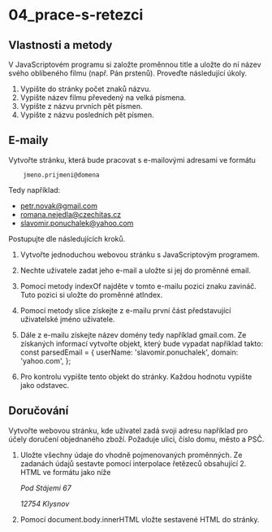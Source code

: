 # 04_prace-s-retezci

## Vlastnosti a metody
V JavaScriptovém programu si založte proměnnou title a uložte do ní název svého oblíbeného filmu (např. Pán prstenů). Proveďte následující úkoly.

1. Vypište do stránky počet znaků názvu.
2. Vypište název filmu převedený na velká písmena.
3. Vypište z názvu prvních pět písmen.
4. Vypište z názvu posledních pět písmen.

## E-maily
Vytvořte stránku, která bude pracovat s e-mailovými adresami ve formátu

        jmeno.prijmeni@domena

Tedy například:

- petr.novak@gmail.com
- romana.nejedla@czechitas.cz
- slavomir.ponuchalek@yahoo.com

Postupujte dle následujících kroků.

1. Vytvořte jednoduchou webovou stránku s JavaScriptovým programem.
2. Nechte uživatele zadat jeho e-mail a uložte si jej do proměnné email.
3. Pomocí metody indexOf najděte v tomto e-mailu pozici znaku zavináč. Tuto pozici si uložte do proměnné atIndex.
4. Pomocí metody slice získejte z e-mailu první část představující uživatelské jméno uživatele.
5. Dále z e-mailu získejte název domény tedy například gmail.com.
Ze získaných informací vytvořte objekt, který bude vypadat například takto:
        const parsedEmail = {
        userName: 'slavomir.ponuchalek',
        domain: 'yahoo.com',
        };

7. Pro kontrolu vypište tento objekt do stránky. Každou hodnotu vypište jako odstavec.


## Doručování
Vytvořte webovou stránku, kde uživatel zadá svoji adresu například pro účely doručení objednaného zboží. Požaduje ulici, číslo domu, město a PSČ.

1. Uložte všechny údaje do vhodně pojmenovaných proměnných.
Ze zadanách údajů sestavte pomocí interpolace řetězeců obsahující 2. HTML ve formátu jako níže
        <address>
        <p>Pod Stájemi 67</p>
        <p>12754 Klysnov</p>
        </address>
3. Pomocí document.body.innerHTML vložte sestavené HTML do stránky.
